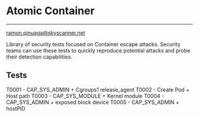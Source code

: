 # Atomic Container
------------------
ramon.pinuaga@skyscanner.net

Library of security tests focused on Container escape attacks. Security teams can use these tests to quickly reproduce potential attacks and probe their detection capabilities.


## Tests

T0001 - CAP_SYS_ADMIN + Cgroups1 release_agent
T0002 - Create Pod + Host path
T0003 - CAP_SYS_MODULE + Kernel module
T0004 - CAP_SYS_ADMIN + exposed block device
T0005 - CAP_SYS_ADMIN + hostPID
